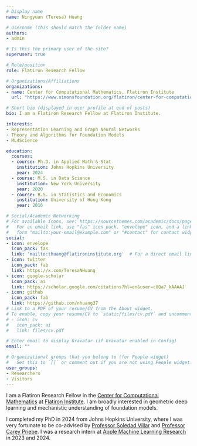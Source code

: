 ```yaml
---
# Display name
name: Ningyuan (Teresa) Huang

# Username (this should match the folder name)
authors:
- admin

# Is this the primary user of the site?
superuser: true

# Role/position
role: Flatiron Research Fellow 

# Organizations/Affiliations
organizations:
- name: Center for Computational Mathematics, Flatiron Institute
  url: "https://www.simonsfoundation.org/flatiron/center-for-computational-mathematics/"

# Short bio (displayed in user profile at end of posts)
bio: I am a Flatiron Research Fellow at Flatiron Institute. 

interests:
- Representation Learning and Graph Neural Networks
- Theory and Algorithms for Foundation Models
- ML4Science

education:
  courses:
  - course: Ph.D. in Applied Math & Stat
    institution: Johns Hopkins University
    year: 2024
  - course: M.S. in Data Science
    institution: New York University
    year: 2020
  - course: B.S. in Statistics and Economics
    institution: University of Hong Kong
    year: 2016

# Social/Academic Networking
# For available icons, see: https://sourcethemes.com/academic/docs/page-builder/#icons
#   For an email link, use "fas" icon pack, "envelope" icon, and a link in the
#   form "mailto:your-email@example.com" or "#contact" for contact widget.
social:
- icon: envelope
  icon_pack: fas
  link: 'mailto:thuang@flatironinstitute.org'  # For a direct email link, use "mailto:test@example.org".
- icon: twitter
  icon_pack: fab
  link: https://x.com/TeresaNHuang
- icon: google-scholar
  icon_pack: ai
  link: https://scholar.google.com/citations?hl=en&user=cUQa7_kAAAAJ
- icon: github
  icon_pack: fab
  link: https://github.com/nhuang37
# Link to a PDF of your resume/CV from the About widget.
# To enable, copy your resume/CV to `static/files/cv.pdf` and uncomment the lines below.
# - icon: cv
#   icon_pack: ai
#   link: files/cv.pdf

# Enter email to display Gravatar (if Gravatar enabled in Config)
email: ""

# Organizational groups that you belong to (for People widget)
#   Set this to `[]` or comment out if you are not using People widget.
user_groups:
- Researchers
- Visitors
---
```


I am a Flatiron Research Fellow in the [Center for Computational Mathematics](https://www.simonsfoundation.org/flatiron/center-for-computational-mathematics/) at [Flatiron Institute](https://www.simonsfoundation.org/flatiron/). I am broadly interested in geometric deep learning and mechanistic understanding of foundation models.  


I completed my PhD in 2024 from Johns Hopkins University, where I was very fortunate to be co-advised by [Professor Soledad Villar](https://www.ams.jhu.edu/villar/) and [Professor Carey Priebe](https://www.ams.jhu.edu/~priebe/). I was a research intern at [Apple Machine Learning Research](https://machinelearning.apple.com/) in 2023 and 2024. 

<!-- I have no special talent. I am only passionately curious. In particular, I am passionate about understanding learning --- including machine learning and natural learning --- from mathematical and statistical principles. 

My research interests are in the areas of representation learning and deep learning. My current work focuses on expressivity and generalization properties of graph neural networks.  -->
